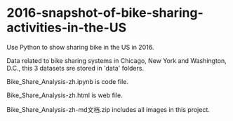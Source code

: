# 2016-snapshot-of-bike-sharing-activities-in-the-US

Use Python to show sharing bike in the US in 2016.

Data related to bike sharing systems in Chicago, New York and Washington, D.C., this 3 datasets sre stored in 'data' folders.

Bike_Share_Analysis-zh.ipynb is code file.

Bike_Share_Analysis-zh.html is web file.

Bike_Share_Analysis-zh-md文档.zip includes all images in this project.
